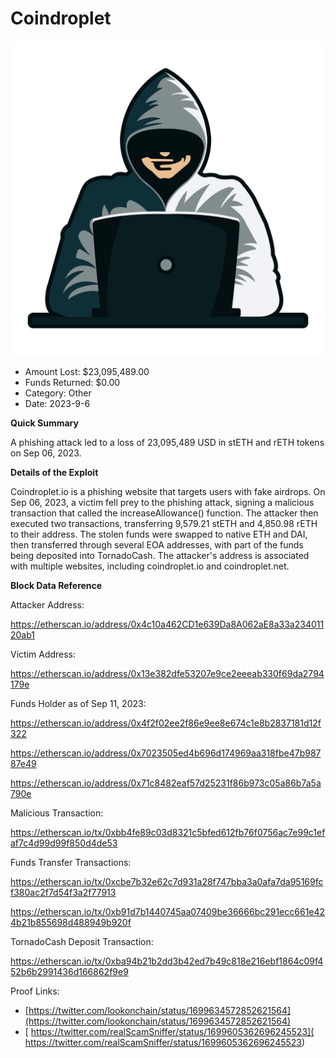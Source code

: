 # Coindroplet
![Coindroplet](/rektimages/Coindroplet-Phishing.png)
- Amount Lost: $23,095,489.00
- Funds Returned: $0.00
- Category: Other
- Date: 2023-9-6

**Quick Summary**

A phishing attack led to a loss of 23,095,489 USD in stETH and rETH tokens on Sep 06, 2023.

  


 **Details of the Exploit**

Coindroplet.io is a phishing website that targets users with fake airdrops. On Sep 06, 2023, a victim fell prey to the phishing attack, signing a malicious transaction that called the increaseAllowance() function. The attacker then executed two transactions, transferring 9,579.21 stETH and 4,850.98 rETH to their address. The stolen funds were swapped to native ETH and DAI, then transferred through several EOA addresses, with part of the funds being deposited into TornadoCash. The attacker's address is associated with multiple websites, including coindroplet.io and coindroplet.net.

  


 **Block Data Reference**

Attacker Address:

https://etherscan.io/address/0x4c10a462CD1e639Da8A062aE8a33a23401120ab1

  


Victim Address:

https://etherscan.io/address/0x13e382dfe53207e9ce2eeeab330f69da2794179e

  


Funds Holder as of Sep 11, 2023:

https://etherscan.io/address/0x4f2f02ee2f86e9ee8e674c1e8b2837181d12f322

https://etherscan.io/address/0x7023505ed4b696d174969aa318fbe47b98787e49

https://etherscan.io/address/0x71c8482eaf57d25231f86b973c05a86b7a5a790e

  


Malicious Transaction:

https://etherscan.io/tx/0xbb4fe89c03d8321c5bfed612fb76f0756ac7e99c1efaf7c4d99d99f850d4de53

  


Funds Transfer Transactions:

https://etherscan.io/tx/0xcbe7b32e62c7d931a28f747bba3a0afa7da95169fcf380ac2f7d54f3a2f77913

https://etherscan.io/tx/0xb91d7b1440745aa07409be36666bc291ecc661e424b21b855698d488949b920f

  


TornadoCash Deposit Transaction:

https://etherscan.io/tx/0xba94b21b2dd3b42ed7b49c818e216ebf1864c09f452b6b2991436d166862f9e9


Proof Links:
- [https://twitter.com/lookonchain/status/1699634572852621564](https://twitter.com/lookonchain/status/1699634572852621564)
- [ https://twitter.com/realScamSniffer/status/1699605362696245523]( https://twitter.com/realScamSniffer/status/1699605362696245523)


